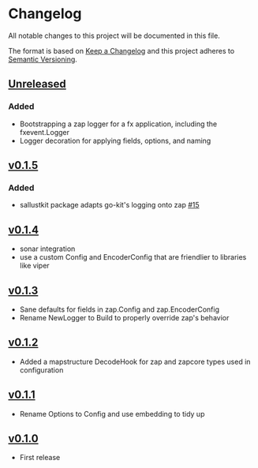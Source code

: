 # Changelog
All notable changes to this project will be documented in this file.

The format is based on [Keep a Changelog](http://keepachangelog.com/en/1.0.0/)
and this project adheres to [Semantic Versioning](http://semver.org/spec/v2.0.0.html).

## [Unreleased]

### Added
- Bootstrapping a zap logger for a fx application, including the fxevent.Logger
- Logger decoration for applying fields, options, and naming

## [v0.1.5]

### Added
- sallustkit package adapts go-kit's logging onto zap [#15](https://github.com/xmidt-org/sallust/issues/15)

## [v0.1.4]
- sonar integration
- use a custom Config and EncoderConfig that are friendlier to libraries like viper

## [v0.1.3]
- Sane defaults for fields in zap.Config and zap.EncoderConfig
- Rename NewLogger to Build to properly override zap's behavior

## [v0.1.2]
- Added a mapstructure DecodeHook for zap and zapcore types used in configuration

## [v0.1.1]
- Rename Options to Config and use embedding to tidy up

## [v0.1.0]
- First release

[Unreleased]: https://github.com/xmidt-org/sallust/compare/v0.1.5..HEAD
[v0.1.5]: https://github.com/xmidt-org/sallust/compare/0.1.4...v0.1.5
[v0.1.4]: https://github.com/xmidt-org/sallust/compare/0.1.3...v0.1.4
[v0.1.3]: https://github.com/xmidt-org/sallust/compare/0.1.2...v0.1.3
[v0.1.2]: https://github.com/xmidt-org/sallust/compare/0.1.1...v0.1.2
[v0.1.1]: https://github.com/xmidt-org/sallust/compare/0.1.0...v0.1.1
[v0.1.0]: https://github.com/xmidt-org/sallust/compare/0.0.0...v0.1.0
